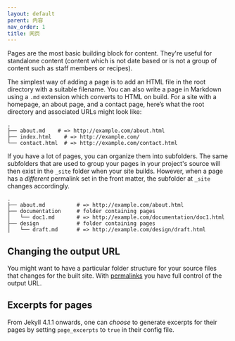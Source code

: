 ```yaml
---
layout: default
parent: 内容
nav_order: 1
title: 网页
---
```


Pages are the most basic building block for content. They're useful for standalone
content (content which is not date based or is not a group of content such as staff
members or recipes).

The simplest way of adding a page is to add an HTML file in the root
directory with a suitable filename. You can also write a page in Markdown using
a `.md` extension which converts to HTML on build. For a site with
a homepage, an about page, and a contact page, here’s what the root directory
and associated URLs might look like:

```
.
├── about.md    # => http://example.com/about.html
├── index.html    # => http://example.com/
└── contact.html  # => http://example.com/contact.html
```

If you have a lot of pages, you can organize them into subfolders. The same subfolders that are used to group your pages in your project's source will then exist in the `_site` folder when your site builds. However, when a page has a *different* permalink set in the front matter, the subfolder at `_site` changes accordingly.

```
.
├── about.md          # => http://example.com/about.html
├── documentation     # folder containing pages
│   └── doc1.md       # => http://example.com/documentation/doc1.html
├── design            # folder containing pages
│   └── draft.md      # => http://example.com/design/draft.html
```

## Changing the output URL

You might want to have a particular folder structure for your source files that changes for the built site. With [permalinks](/docs/permalinks/) you have full control of the output URL.

## Excerpts for pages

From Jekyll 4.1.1 onwards, one can *choose* to generate excerpts for their pages by setting `page_excerpts` to `true` in their
config file.
